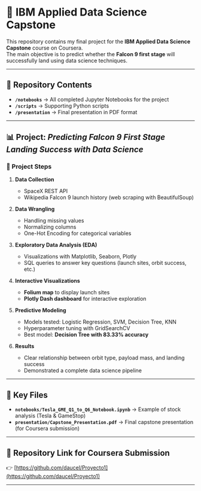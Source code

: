 # 🚀 IBM Applied Data Science Capstone

This repository contains my final project for the **IBM Applied Data Science Capstone** course on Coursera.  
The main objective is to predict whether the **Falcon 9 first stage** will successfully land using data science techniques.

---

## 📂 Repository Contents

- **`/notebooks`** → All completed Jupyter Notebooks for the project  
- **`/scripts`** → Supporting Python scripts  
- **`/presentation`** → Final presentation in PDF format  

---

## 📊 Project: *Predicting Falcon 9 First Stage Landing Success with Data Science*

### 🔹 Project Steps
1. **Data Collection**  
   - SpaceX REST API  
   - Wikipedia Falcon 9 launch history (web scraping with BeautifulSoup)  

2. **Data Wrangling**  
   - Handling missing values  
   - Normalizing columns  
   - One-Hot Encoding for categorical variables  

3. **Exploratory Data Analysis (EDA)**  
   - Visualizations with Matplotlib, Seaborn, Plotly  
   - SQL queries to answer key questions (launch sites, orbit success, etc.)  

4. **Interactive Visualizations**  
   - **Folium map** to display launch sites  
   - **Plotly Dash dashboard** for interactive exploration  

5. **Predictive Modeling**  
   - Models tested: Logistic Regression, SVM, Decision Tree, KNN  
   - Hyperparameter tuning with GridSearchCV  
   - Best model: **Decision Tree with 83.33% accuracy**  

6. **Results**  
   - Clear relationship between orbit type, payload mass, and landing success  
   - Demonstrated a complete data science pipeline  

---

## 📑 Key Files
- **`notebooks/Tesla_GME_Q1_to_Q6_Notebook.ipynb`** → Example of stock analysis (Tesla & GameStop)  
- **`presentation/Capstone_Presentation.pdf`** → Final capstone presentation (for Coursera submission)  

---

## 🔗 Repository Link for Coursera Submission
👉 [https://github.com/daucel/Proyecto1](https://github.com/daucel/Proyecto1)

---
